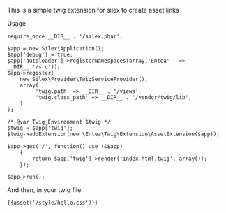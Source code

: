 This is a simple twig extension for silex to create asset links

Usage
```
require_once __DIR__ . '/silex.phar';

$app = new Silex\Application();
$app['debug'] = true;
$app['autoloader']->registerNamespaces(array('Entea'   => __DIR__.'/src'));
$app->register(
    new Silex\Provider\TwigServiceProvider(),
    array(
         'twig.path' => __DIR__ . '/views',
         'twig.class_path' => __DIR__ . '/vendor/twig/lib',
    )
);

/* @var Twig_Environment $twig */
$twig = $app['twig'];
$twig->addExtension(new \Entea\Twig\Extension\AssetExtension($app));

$app->get('/', function() use (&$app)
    {
        return $app['twig']->render('index.html.twig', array());
    });

$app->run();
```

And then, in your twig file:
```
{{asset('/style/hello.css')}}
```